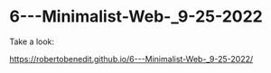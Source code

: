 # 6---Minimalist-Web-_9-25-2022

Take a look:

https://robertobenedit.github.io/6---Minimalist-Web-_9-25-2022/
